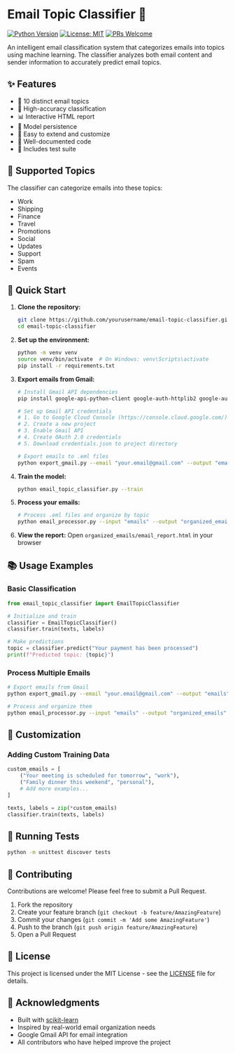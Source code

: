 # Email Topic Classifier 📧

[![Python Version](https://img.shields.io/badge/python-3.7%2B-blue)](https://www.python.org/downloads/)
[![License: MIT](https://img.shields.io/badge/License-MIT-yellow.svg)](https://opensource.org/licenses/MIT)
[![PRs Welcome](https://img.shields.io/badge/PRs-welcome-brightgreen.svg)](http://makeapullrequest.com)

An intelligent email classification system that categorizes emails into topics using machine learning. The classifier analyzes both email content and sender information to accurately predict email topics.

## ✨ Features

- 🎯 10 distinct email topics
- 🚀 High-accuracy classification
- 📊 Interactive HTML report
- 💾 Model persistence
- 🔧 Easy to extend and customize
- 📝 Well-documented code
- 🧪 Includes test suite


## 🎯 Supported Topics

The classifier can categorize emails into these topics:
- Work
- Shipping
- Finance
- Travel
- Promotions
- Social
- Updates
- Support
- Spam
- Events

## 🚀 Quick Start

1. **Clone the repository:**
   ```bash
   git clone https://github.com/yourusername/email-topic-classifier.git
   cd email-topic-classifier
   ```

2. **Set up the environment:**
   ```bash
   python -m venv venv
   source venv/bin/activate  # On Windows: venv\Scripts\activate
   pip install -r requirements.txt
   ```

3. **Export emails from Gmail:**
   ```bash
   # Install Gmail API dependencies
   pip install google-api-python-client google-auth-httplib2 google-auth-oauthlib

   # Set up Gmail API credentials
   # 1. Go to Google Cloud Console (https://console.cloud.google.com/)
   # 2. Create a new project
   # 3. Enable Gmail API
   # 4. Create OAuth 2.0 credentials
   # 5. Download credentials.json to project directory

   # Export emails to .eml files
   python export_gmail.py --email "your.email@gmail.com" --output "emails"
   ```

4. **Train the model:**
   ```bash
   python email_topic_classifier.py --train
   ```

5. **Process your emails:**
   ```bash
   # Process .eml files and organize by topic
   python email_processor.py --input "emails" --output "organized_emails"
   ```

6. **View the report:**
   Open `organized_emails/email_report.html` in your browser

## 📚 Usage Examples

### Basic Classification
```python
from email_topic_classifier import EmailTopicClassifier

# Initialize and train
classifier = EmailTopicClassifier()
classifier.train(texts, labels)

# Make predictions
topic = classifier.predict("Your payment has been processed")
print(f"Predicted topic: {topic}")
```

### Process Multiple Emails
```bash
# Export emails from Gmail
python export_gmail.py --email "your.email@gmail.com" --output "emails"

# Process and organize them
python email_processor.py --input "emails" --output "organized_emails"
```

## 🔧 Customization

### Adding Custom Training Data
```python
custom_emails = [
    ("Your meeting is scheduled for tomorrow", "work"),
    ("Family dinner this weekend", "personal"),
    # Add more examples...
]

texts, labels = zip(*custom_emails)
classifier.train(texts, labels)
```

## 🧪 Running Tests

```bash
python -m unittest discover tests
```

## 🤝 Contributing

Contributions are welcome! Please feel free to submit a Pull Request.

1. Fork the repository
2. Create your feature branch (`git checkout -b feature/AmazingFeature`)
3. Commit your changes (`git commit -m 'Add some AmazingFeature'`)
4. Push to the branch (`git push origin feature/AmazingFeature`)
5. Open a Pull Request

## 📝 License

This project is licensed under the MIT License - see the [LICENSE](LICENSE) file for details.

## 🙏 Acknowledgments

- Built with [scikit-learn](https://scikit-learn.org/)
- Inspired by real-world email organization needs
- Google Gmail API for email integration
- All contributors who have helped improve the project
